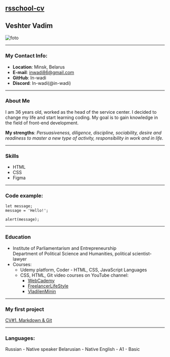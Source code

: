 ## [rsschool-cv](https://in-wadi.github.io/rsschool-cv/cv)

## Veshter Vadim

![foto](https://in-wadi.github.io/rsschool-cv/foto.jpg "foto")

---

### My Contact Info:

*   **Location**: Minsk, Belarus
*   **E-mail**: inwadi86@gmail.com
*   **GitHub**: In-wadi
*   **Discord**: In-wadi(@in-wadi)

---

### About Me

I am 36 years old, worked as the head of the service center. I decided to change my life and start learning coding. My goal is to gain knowledge in the field of front-end development.

**My strengths**: _Persuasiveness, diligence, discipline, sociability, desire and readiness to master a new type of activity, responsibility in work and in life._

---

### Skills

*   HTML
*   CSS
*   Figma

---

### Code example:

```plaintext
let message;
message = 'Hello!';

alert(message);
```

---

### Education

*   Institute of Parliamentarism and Entrepreneurship  
    Department of Political Science and Humanities, political scientist-lawyer
*   Courses:
    *   Udemy platform, Coder - HTML, CSS, JavaScript Languages
    *   CSS, HTML, Git video courses on YouTube channel:
        *   [WebCademy](https://www.youtube.com/channel/UClM8hQL7u_1sopEE9NkbsWA)
        *   [FreelancerLifeStyle](https://www.youtube.com/@FreelancerLifeStyle)
        *   [VladilenMinin](https://www.youtube.com/@VladilenMinin)

---

### My first project

[CV#1. Markdown & Git](https://in-wadi.github.io/rsschool-cv/cv)

---

### Languages:

Russian - Native speaker
Belarusian - Native
English - A1 - Basic
